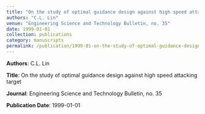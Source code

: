 ```yaml
---
title: "On the study of optimal guidance design against high speed attacking target"
authors: "C.L. Lin"
venue: "Engineering Science and Technology Bulletin, no. 35"
date: 1999-01-01
collection: publications
category: manuscripts
permalink: /publication/1999-01-on-the-study-of-optimal-guidance-design-against-high-speed-attacking-target
---
```


**Authors**: C.L. Lin

**Title**: On the study of optimal guidance design against high speed attacking target

**Journal**: Engineering Science and Technology Bulletin, no. 35

**Publication Date**: 1999-01-01
